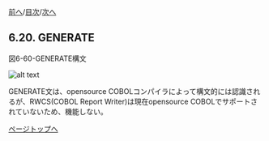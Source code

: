 <!--navi start1-->
[前へ](6-19.md)/[目次](https://momo2584.github.io/opensourcecobol.github.io/markdown/TOC.html)/[次へ](6-21.md)
<!--navi end1-->
## 6.20. GENERATE

図6-60-GENERATE構文

![alt text](Image/6-60-Generate.png)

GENERATE文は、opensource COBOLコンパイラによって構文的には認識されるが、RWCS(COBOL Report Writer)は現在opensource COBOLでサポートされていないため、機能しない。

<!--navi start2-->

[ページトップへ](6-20.md)
<!--navi end2-->
